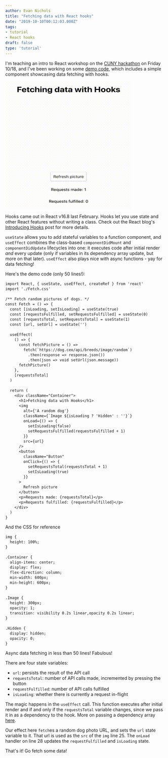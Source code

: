 ```yaml
---
author: Evan Nichols
title: "Fetching data with React hooks"
date: "2019-10-10T00:12:03.000Z"
tags:
- tutorial
- React hooks
draft: false
type: 'tutorial'
---
```


I'm teaching an intro to React workshop on the [CUNY hackathon](https://cunystartups.com/hackathon19/) on Friday 10/18, and I've been working on some [demo code](https://github.com/e-nichols/cuny-react-workshop), which includes a simple component showcasing data fetching with hooks.

![Demo of fetching data using React hooks](hooks-demo.gif)

Hooks came out in React v16.8 last February. Hooks let you use state and other React features without writing a class. Check out the React blog's [Introducing Hooks](https://reactjs.org/docs/hooks-intro.html) post for more details.

`useState` allows you to add stateful variables to a function component, and `useEffect` combines the class-based `componentDidMount` and `componentDidUpdate` lifecycles into one: it executes code after initial render *and* every update (only if variables in its dependency array update, but more on that later). `useEffect` also plays nice with async functions - yay for data fetching!

Here's the demo code (only 50 lines!):

```js{numberLines:true}
import React, { useState, useEffect, createRef } from 'react'
import './Fetch.css'

/** Fetch random pictures of dogs. */
const Fetch = () => {
  const [isLoading, setIsLoading] = useState(true)
  const [requestsFulfilled, setRequestsFulfilled] = useState(0)
  const [requestsTotal, setRequestsTotal] = useState(1)
  const [url, setUrl] = useState('')

  useEffect(
    () => {
      const fetchPicture = () =>
        fetch(`https://dog.ceo/api/breeds/image/random`)
          .then(response => response.json())
          .then(json => void setUrl(json.message))
      fetchPicture()
    },
    [requestsTotal]
  )

  return (
    <div className="Container">
      <h1>Fetching data with Hooks</h1>
      <img
        alt={'A random dog'}
        className={`Image ${isLoading ? 'Hidden' : ''}`}
        onLoad={() => {
          setIsLoading(false)
          setRequestsFulfilled(requestsFulfilled + 1)
        }}
        src={url}
      />
      <button
        className="Button"
        onClick={() => {
          setRequestsTotal(requestsTotal + 1)
          setIsLoading(true)
        }}
      >
        Refresh picture
      </button>
      <p>Requests made: {requestsTotal}</p>
      <p>Requests fulfilled: {requestsFulfilled}</p>
    </div>
  )
}
```

And the CSS for reference

```
img {
  height: 100%;
}

.Container {
  align-items: center;
  display: flex;
  flex-direction: column;
  min-width: 600px;
  min-height: 600px;
}

.Image {
  height: 300px;
  opacity: 1;
  transition: visibility 0.2s linear,opacity 0.2s linear;
}

.Hidden {
  display: hidden;
  opacity: 0;
}
```

Async data fetching in less than 50 lines! Fabulous!

There are four state variables:

- `url`: persists the result of the API call
- `requestsTotal`: number of API calls made, incremented by pressing the button
- `requestFulfilled`: number of API calls fulfilled
- `isLoading`: whether there is currently a request in-flight

The magic happens in the `useEffect` call. This function executes after initial render and if and only if the `requestsTotal` variable changes, since we pass it in as a dependency to the hook. More on passing a dependency array [here](https://reactjs.org/docs/hooks-effect.html#tip-optimizing-performance-by-skipping-effects).

Our effect here `fetch`es a random dog photo URL, and sets the `url` state variable to it. That url is used as the `src` of the `img` line 25. The `onLoad` handler on line 28 updates the `requestFulfilled` and `isLoading` state.

That's it! Go fetch some data!
